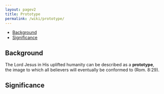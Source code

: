 ```yaml
---
layout: pagev2
title: Prototype
permalink: /wiki/prototype/
---
```

- [Background](#background)
- [Significance](#significance)

## Background

The Lord Jesus in His uplifted humanity can be described as a **prototype**, the image to which all believers will eventually be conformed to (Rom. 8:29).

## Significance
